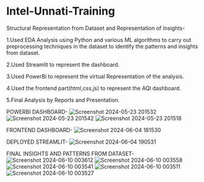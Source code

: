 # Intel-Unnati-Training
Structural Representation from Dataset and Representation of Insights-

1.Used EDA Analysis using Python and various ML algorithms to carry out preprocessing techniques in the dataset to identify the patterns and insights from dataset.

2.Used Streamlit to represent the dashboard.

3.Used PowerBi to represent the virtual Representation of the analysis.

4.Used the frontend part(html,css,js) to represent the AQI dashboard.

5.Final Analysis by Reports and Presentation.

POWERBI DASHBOARD-
![Screenshot 2024-05-23 201532](https://github.com/t-abs/Intel-Unnati-Training/assets/137747688/38093ccd-8c15-4c2d-b9df-a5ebba3d2ebd)
![Screenshot 2024-05-23 201542](https://github.com/t-abs/Intel-Unnati-Training/assets/137747688/006bd36e-3a35-4a16-b82d-b8df91c2db86)
![Screenshot 2024-05-23 201518](https://github.com/t-abs/Intel-Unnati-Training/assets/137747688/723d518f-2671-44d7-8ed7-548fc44ec3fc)

FRONTEND DASHBOARD-
![Screenshot 2024-06-04 181530](https://github.com/t-abs/Intel-Unnati-Training/assets/137747688/45d4bfd3-3f46-43a9-aaaa-88948c854571)


DEPLOYED STREAMLIT-
![Screenshot 2024-06-04 190531](https://github.com/t-abs/Intel-Unnati-Training/assets/137747688/3873ca16-416d-4ebb-9c5e-41fca63d63af)

FINAL INSIGHTS AND PATTERNS FROM DATASET-
![Screenshot 2024-06-10 003612](https://github.com/t-abs/Intel-Unnati-Training/assets/137747688/f25bc99d-fef3-4d1b-9ca0-17d65a8b5a8e)
![Screenshot 2024-06-10 003558](https://github.com/t-abs/Intel-Unnati-Training/assets/137747688/271e4204-d13c-40f7-bb43-ceeacb9c1b71)
![Screenshot 2024-06-10 003541](https://github.com/t-abs/Intel-Unnati-Training/assets/137747688/f54308bc-2878-4eff-af10-c67349352ce3)
![Screenshot 2024-06-10 003511](https://github.com/t-abs/Intel-Unnati-Training/assets/137747688/afa359a8-1046-4ddf-9efc-1942f31820cf)
![Screenshot 2024-06-10 003527](https://github.com/t-abs/Intel-Unnati-Training/assets/137747688/73a66d10-a6fe-4f1e-a7ed-be36022fa1d1)










